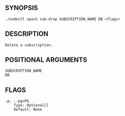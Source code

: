 ## SYNOPSIS
    ./nodectl spock sub-drop SUBSCRIPTION_NAME DB <flags>
 
## DESCRIPTION
    Delete a subscription.
 
## POSITIONAL ARGUMENTS
    SUBSCRIPTION_NAME
    DB
 
## FLAGS
    -p, --pg=PG
        Type: Optional[]
        Default: None
